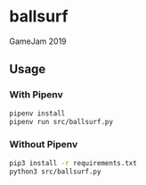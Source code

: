 # ballsurf
GameJam 2019

## Usage

### With Pipenv
```bash
pipenv install
pipenv run src/ballsurf.py
```

### Without Pipenv
```bash
pip3 install -r requirements.txt
python3 src/ballsurf.py
```
